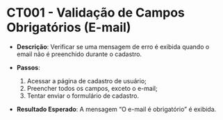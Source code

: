 # CT001 - Validação de Campos Obrigatórios (E-mail)

- **Descrição**: Verificar se uma mensagem de erro é exibida quando o email não é preenchido durante o cadastro.

- **Passos**:
    1. Acessar a página de cadastro de usuário;
    2. Preencher todos os campos, exceto o e-mail;
    3. Tentar enviar o formulário de cadastro.

- **Resultado Esperado**: A mensagem “O e-mail é obrigatório” é exibida.